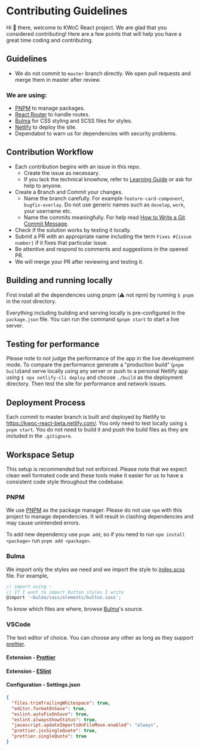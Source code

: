 # Contributing Guidelines

Hi :wave: there, welcome to KWoC React project. We are glad that you considered contributing! Here are a few points that will help you have a great time coding and contributing.

## Guidelines

- We do not commit to `master` branch directly. We open pull requests and merge them in master after review.

### We are using:

- [PNPM](https://pnpm.io) to manage packages.
- [React Router](https://www.npmjs.com/package/react-router-dom) to handle routes.
- [Bulma](https://bulma.io/documentation/) for CSS styling and SCSS files for styles.
- [Netlify](https://kwoc-react-beta.netlify.com/) to deploy the site.
- Dependabot to warn us for dependencies with security problems.

## Contribution Workflow

- Each contribution begins with an issue in this repo.
  - Create the issue as necessary.
  - If you lack the technical knowhow, refer to [Learning Guide](learn.md) or ask for help to anyone.
- Create a Branch and Commit your changes.
  - Name the branch carefully. For example `feature-card-component`, `bugfix-overlay`. Do not use generic names such as `develop`, `work`, your username etc.
  - Name the commits meaningfully. For help read [How to Write a Git Commit Message](https://chris.beams.io/posts/git-commit/).
- Check if the solution works by testing it locally.
- Submit a PR with an appropriate name including the term `Fixes #{issue number}` if it fixes that particular issue.
- Be attentive and respond to comments and suggestions in the opened PR.
- We will merge your PR after reviewing and testing it.

## Building and running locally

First install all the dependencies using pnpm (:warning: not npm​) by running `$ pnpm` in the root directory.

Everything including building and serving locally is pre-configured in the `package.json` file. You can run the command `$pnpm start` to start a live server.

## Testing for performance

Please note to not judge the performance of the app in the live development mode. To compare the performance generate a "production build" (`pnpm build`)and serve locally using any server or push to a personal Netlify app using `$ npx netlify-cli deploy` and choose `./build` as the deployment directory. Then test the site for performance and network issues.

## Deployment Process

Each commit to master branch is built and deployed by Netlify to https://kwoc-react-beta.netlify.com/. You only need to test locally using `$ pnpm start`. You do not need to build it and push the build files as they are included in the `.gitignore`.

## Workspace Setup

This setup is recommended but not enforced. Please note that we expect clean well formated code and these tools make it easier for us to have a consistent code style throughout the codebase.

### PNPM

We use [PNPM](https://pnpm.io) as the package manager. Please do not use `npm` with this project to manage dependencies. It will result in clashing dependencies and may cause unintended errors.

To add new dependency use `pnpm add`, so if you need to run `npm install <package>` run `pnpm add <package>`.

<!-- TODO: remove bulma from documentation once the work is done -->

### Bulma

We import only the styles we need and we import the style to [index.scss](src/styles/index.scss) file. For example,

```js
// import using ~
// If I want to import button styles I write
@import '~bulma/sass/elements/button.sass';
```

To know which files are where, browse [Bulma](https://github.com/jgthms/bulma/tree/master/sass)'s source.

### VSCode

The text editor of choice. You can choose any other as long as they support [prettier](https://prettier.io/).

#### Extension - [Prettier](https://marketplace.visualstudio.com/items?itemName=esbenp.prettier-vscode)

#### Extension - [ESlint](https://marketplace.visualstudio.com/items?itemName=dbaeumer.vscode-eslint)

#### Configuration - Settings.json

```json
{
  "files.trimTrailingWhitespace": true,
  "editor.formatOnSave": true,
  "eslint.autoFixOnSave": true,
  "eslint.alwaysShowStatus": true,
  "javascript.updateImportsOnFileMove.enabled": "always",
  "prettier.jsxSingleQuote": true,
  "prettier.singleQuote": true
}
```
